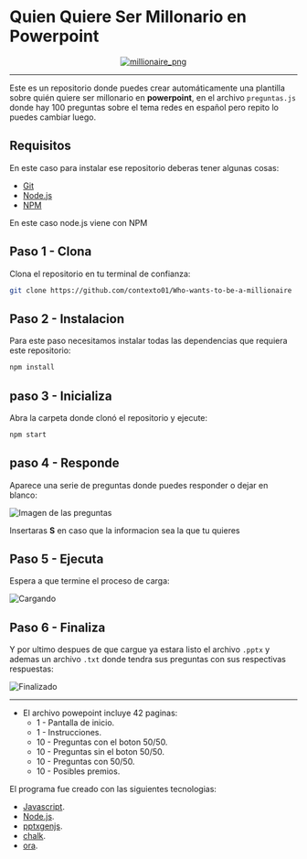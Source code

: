 # Quien Quiere Ser Millonario en Powerpoint

<div align="center">
    <a href="#">
        <img src="https://i.ibb.co/WpLYn0N/inicio.png" alt="millionaire_png">
    </a>
</div>

---

Este es un repositorio donde puedes crear automáticamente una plantilla sobre quién quiere ser millonario en **powerpoint**, en el archivo `preguntas.js` donde hay 100 preguntas sobre el tema redes en español pero repito lo puedes cambiar luego.

## Requisitos

En este caso para instalar ese repositorio deberas tener algunas cosas:

- [Git](https://git-scm.com/downloads)
- [Node.js](https://nodejs.org/es)
- [NPM](https://nodejs.org/es)

En este caso node.js viene con NPM

## Paso 1 - Clona

Clona el repositorio en tu terminal de confianza:

```sh
git clone https://github.com/contexto01/Who-wants-to-be-a-millionaire
```

## Paso 2 - Instalacion
Para este paso necesitamos instalar todas las dependencias que requiera este repositorio:

```sh
npm install
```

## paso 3 - Inicializa

Abra la carpeta donde clonó el repositorio y ejecute:

```sh
npm start
```

## paso 4 - Responde

Aparece una serie de preguntas donde puedes responder o dejar en blanco:

![Imagen de las preguntas](https://i.ibb.co/1GDnW6n/imagen-2023-10-12-192319479.png)

Insertaras **S** en caso que la informacion sea la que tu quieres

## Paso 5 - Ejecuta

Espera a que termine el proceso de carga:

![Cargando](https://i.ibb.co/RzCcKcf/imagen-2023-10-12-192833639.png)

## Paso 6 - Finaliza

Y por ultimo despues de que cargue ya estara listo el archivo `.pptx` y ademas un archivo `.txt` donde tendra sus preguntas con sus respectivas respuestas:

![Finalizado](https://i.ibb.co/v1hZFSg/imagen-2023-10-12-193109750.png)

---
* El archivo powepoint incluye 42 paginas:
  - 1 - Pantalla de inicio.
  - 1 - Instrucciones.
  - 10 - Preguntas con el boton 50/50.
  - 10 - Preguntas sin el boton 50/50.
  - 10 - Preguntas con 50/50.
  - 10 - Posibles premios.

El programa fue creado con las siguientes tecnologias:

- [Javascript](https://developer.mozilla.org/es/docs/Web/JavaScript).
- [Node.js](https://nodejs.org/es).
- [pptxgenjs](https://gitbrent.github.io/PptxGenJS/).
- [chalk](https://www.npmjs.com/package/chalk).
- [ora](https://www.npmjs.com/package/ora).